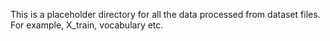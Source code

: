 This is a placeholder directory for all the data processed from dataset files.
For example, X_train, vocabulary etc.